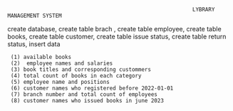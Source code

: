                                                               LYBRARY MANAGEMENT SYSTEM




create database, 
    create table brach ,
    create table employee, 
    create table books, 
    create table customer, 
    create table issue status, 
    create table return status, 
    insert data

     (1) available books
     (2)  employee names and salaries 
     (3) book titles and corresponding custommers
     (4) total count of books in each category
     (5) employee name and positions
     (6) customer names who registered before 2022-01-01
     (7) branch number and total count of employees
     (8) customer names who issued books in june 2023

